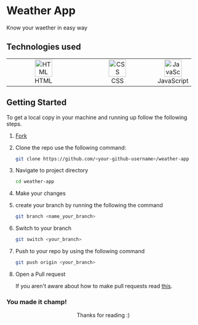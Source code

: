 # Weather App

Know your waether in easy way

## Technologies used

 <table>
 	<tbody>
 		<tr>
 			<td align="Center" width="40%">
 				<a href="https://developer.mozilla.org/en-US/docs/Web/HTML" target="_blank" rel="noreferrer">
 					<img src="https://raw.githubusercontent.com/danielcranney/readme-generator/main/public/icons/skills/html5-colored.svg" width="45" height="45" alt="HTML">
 				</a> <br> HTML
 			</td>
 			<td align="Center" width="40%">
 				<a href="https://developer.mozilla.org/en-US/docs/Web/CSS" target="_blank" rel="noreferrer">
 					<img src="https://raw.githubusercontent.com/danielcranney/readme-generator/main/public/icons/skills/css3-colored.svg" width="45" height="45" alt="CSS">
 				</a> <br> CSS
 			</td>
 			<td align="Center" width="40%">
 				<a href="https://developer.mozilla.org/en-US/docs/Web/JavaScript" target="_blank" rel="noreferrer">
 					<img src="https://raw.githubusercontent.com/danielcranney/readme-generator/main/public/icons/skills/javascript-colored.svg" width="45" height="45" alt="JavaScript">
 				</a> <br> JavaScript
 			</td>
 		</tr>
 	</tbody>
  </table>

## Getting Started

 To get a local copy in your machine and running up follow the following steps.

 1. [Fork](https://github.com/rupali-codes/weather-app)

 2. Clone the repo use the following command:

 	```bash
 	git clone https://github.com/<your-github-username>/weather-app
 	```
 
 3. Navigate to project directory
 	```bash
    cd weather-app
    ```
 4. Make your changes 

 5. create your branch by running the following the command
 	```bash
 	git branch <name_your_branch>
 	```
6. Switch to your branch
	```bash
 	git switch <your_branch>
 	```

 7. Push to your repo by using the following command
 	```bash
 	git push origin <your_branch>
 	```
 8. Open a Pull request

 	If you aren't aware about how to make pull requests read [this](https://docs.github.com/about-pull-requests).


### You made it champ!

<p align="center">
	Thanks for reading :)
</p>
